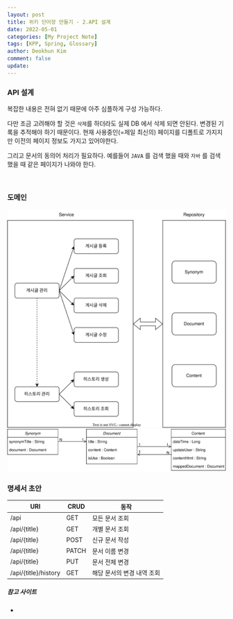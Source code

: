 ```yaml
---
layout: post
title: 위키 단어장 만들기 - 2.API 설계
date: 2022-05-01
categories: [My Project Note]
tags: [KPP, Spring, Glossary]
author: Deokhun Kim
comment: false
update: 
---
```


### API 설계
복잡한 내용은 전혀 없기 때문에 아주 심플하게 구성 가능하다.

다만 조금 고려해야 할 것은 `삭제`를 하더라도 실제 DB 에서 삭제 되면 안된다. 
변경된 기록을 추적해야 하기 때문이다. 
현재 사용중인(=제일 최신의) 페이지를 디폴트로 가지지만 이전의 페이지 정보도 가지고 있어야한다.

그리고 문서의 동의어 처리가 필요하다. 
예를들어 `JAVA` 를 검색 했을 때와 `자바` 를 검색 했을 때 같은 페이지가 나와야 한다.

<br/>

### 도메인

<img src = "/assets/postimg/2022_05/api_domain.svg"/>

<br/>

<img src = "/assets/postimg/2022_05/api_domain2.svg"/>

<br/>

### 명세서 초안


| URI | CRUD  | 동작 |
| --- |-------| --- |
| /api | GET   | 모든 문서 조회 |
| /api/{title} | GET   | 개별 문서 조회 |
| /api/{title} | POST  | 신규 문서 작성 |
| /api/{title} | PATCH | 문서 이름 변경 |
| /api/{title} | PUT   | 문서 전체 변경 |
| /api/{title}/history | GET   | 해당 문서의 변경 내역 조회 |




##### 참고 사이트
* 